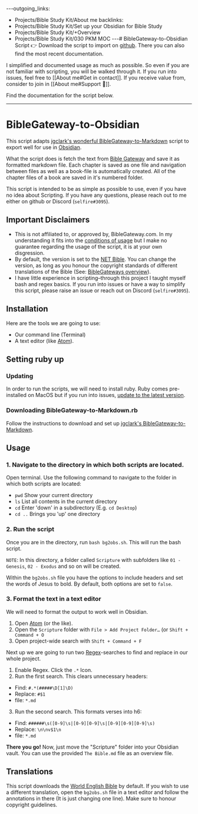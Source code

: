 ---outgoing_links:
  - Projects/Bible Study Kit/About me
backlinks:
  - Projects/Bible Study Kit/Set up your Obsidian for Bible Study
  - Projects/Bible Study Kit/+Overview
  - Projects/Bible Study Kit/030 PKM MOC
---# BibleGateway-to-Obsidian Script
👉 Download the script to import on [github](https://github.com/selfire1/BibleGateway-to-Obsidian). There you can also find the most recent documentation.

I simplified and documented usage as much as possible. So even if you are not familiar with scripting, you will be walked through it. If you run into issues, feel free to [[About me#Get in contact]]. If you receive value from, consider to join in [[About me#Support 🤝]].

Find the documentation for the script below.

***
# BibleGateway-to-Obsidian
This script adapts [jgclark's wonderful BibleGateway-to-Markdown](https://github.com/jgclark/BibleGateway-to-Markdown) script to export well for use in [Obsidian](https://obsidian.md/).

What the script does is fetch the text from [Bible Gateway](https://www.biblegateway.com/) and save it as formatted markdown file. Each chapter is saved as one file and navigation between files as well as a book-file is automatically created. All of the chapter files of a book are saved in it's numbered folder.

This script is intended to be as simple as possible to use, even if you have no idea about Scripting. If you have any questions, please reach out to me either on github or Discord (`selfire#3095`).

## Important Disclaimers
* This is not affiliated to, or approved by, BibleGateway.com. In my understanding it fits into the [conditions of usage](https://support.biblegateway.com/hc/en-us/articles/360001398808-How-do-I-get-permission-to-use-or-reprint-Bible-content-from-Bible-Gateway-?) but I make no guarantee regarding the usage of the script, it is at your own disgression.
* By default, the version is set to the [NET Bible](https://netbible.com/). You can change the version, as long as you honour the copyright standards of different translations of the Bible (See: [BibleGateways overview](https://www.biblegateway.com/versions/)).
* I have little experience in scripting–through this project I taught myself bash and regex basics. If you run into issues or have a way to simplify this script, please raise an issue or reach out on Discord (`selfire#3095`).

## Installation
Here are the tools we are going to use:
* Our command line (Terminal)
* A text editor (like [Atom](https://atom.io/)).

## Setting ruby up
### Updating
In order to run the scripts, we will need to install ruby. Ruby comes pre-installed on MacOS but if you run into issues, [update to the latest version](https://stackify.com/install-ruby-on-your-mac-everything-you-need-to-get-going/).

### Downloading BibleGateway-to-Markdown.rb
Follow the instructions to download and set up [jgclark's BibleGateway-to-Markdown](https://github.com/jgclark/BibleGateway-to-Markdown).

## Usage
### 1. Navigate to the directory in which both scripts are located.
Open terminal. Use the following command to navigate to the folder in which both scripts are located:
* `pwd` Show your current directory
* `ls` List all contents in the current directory
* `cd` Enter 'down' in a subdirectory (E.g. `cd Desktop`)
* `cd ..` Brings you 'up' one directory

### 2. Run the script
Once you are in the directory, run `bash bg2obs.sh`. This will run the bash script.

`NOTE`: In this directory, a folder called `Scripture` with subfolders like `01 - Genesis`, `02 - Exodus` and so on will be created.

Within the `bg2obs.sh` file you have the options to include headers and set the words of Jesus to bold. By default, both options are set to `false`.

### 3. Format the text in a text editor
We will need to format the output to work well in Obsidian.
1. Open [Atom](https://atom.io/) (or the like).
2. Open the `Scripture` folder with `File > Add Project Folder…` (or `Shift + Command + O`
3. Open project-wide search with `Shift + Command + F`

Next up we are going to run two [Regex](https://en.wikipedia.org/wiki/Regular_expression)-searches to find and replace in our whole project.
1. Enable Regex. Click the `.*` Icon.
2. Run the first search. This clears unnecessary headers:
* Find: `#.*(#####\D[1]\D)`
* Replace: `#$1`
* file: `*.md`
3. Run the second search. This formats verses into h6:
* Find: `######\s([0-9]\s|[0-9][0-9]\s|[0-9][0-9][0-9]\s)`
* Replace: `\n\nv$1\n`
* file: `*.md`

**There you go!** Now, just move the "Scripture" folder into your Obsidian vault. You can use the provided `The Bible.md` file as an overview file.

## Translations
This script downloads the [World English Bible](https://worldenglish.bible/) by default. If you wish to use a different translation, open the `bg2obs.sh` file in a text editor and follow the annotations in there (It is just changing one line). Make sure to honour copyright guidelines.
